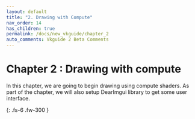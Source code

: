 ```yaml
---
layout: default
title: "2. Drawing with Compute"
nav_order: 14
has_children: true
permalink: /docs/new_vkguide/chapter_2
auto_comments: Vkguide 2 Beta Comments
---
```

# Chapter 2 : Drawing with compute

In this chapter, we are going to begin drawing using compute shaders. As part of the chapter, we will also setup DearImgui library to get some user interface.

{: .fs-6 .fw-300 }
